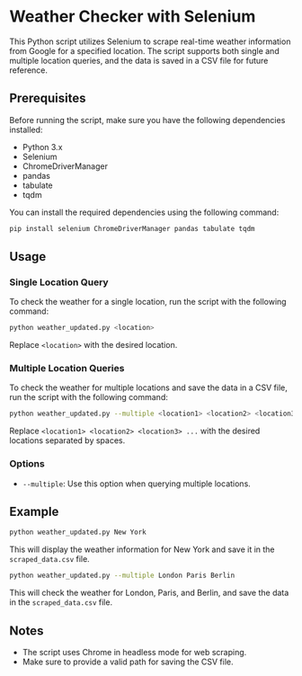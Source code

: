 # Weather Checker with Selenium

This Python script utilizes Selenium to scrape real-time weather information from Google for a specified location. The script supports both single and multiple location queries, and the data is saved in a CSV file for future reference.

## Prerequisites

Before running the script, make sure you have the following dependencies installed:

- Python 3.x
- Selenium
- ChromeDriverManager
- pandas
- tabulate
- tqdm

You can install the required dependencies using the following command:

```bash
pip install selenium ChromeDriverManager pandas tabulate tqdm
```

## Usage

### Single Location Query

To check the weather for a single location, run the script with the following command:

```bash
python weather_updated.py <location>
```

Replace `<location>` with the desired location.

### Multiple Location Queries

To check the weather for multiple locations and save the data in a CSV file, run the script with the following command:

```bash
python weather_updated.py --multiple <location1> <location2> <location3> ...
```

Replace `<location1> <location2> <location3> ...` with the desired locations separated by spaces.

### Options

- `--multiple`: Use this option when querying multiple locations.

## Example

```bash
python weather_updated.py New York
```

This will display the weather information for New York and save it in the `scraped_data.csv` file.

```bash
python weather_updated.py --multiple London Paris Berlin
```

This will check the weather for London, Paris, and Berlin, and save the data in the `scraped_data.csv` file.

## Notes

- The script uses Chrome in headless mode for web scraping.
- Make sure to provide a valid path for saving the CSV file.

